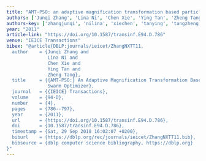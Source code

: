 ```yaml
---
title: "AMT-PSO: an adaptive magnification transformation based particle swarm optimizer"
authors: ['Junqi Zhang', 'Lina Ni', 'Chen Xie', 'Ying Tan', 'Zheng Tang']
authors-key: ['zhangjunqi', 'nilina', 'xiechen', 'tanying', 'tangzheng']
year: "2011"
article-link: "https://doi.org/10.1587/transinf.E94.D.786"
venue: "IEICE Transactions"
bibex: "@article{DBLP:journals/ieicet/ZhangNXTT11,
  author    = {Junqi Zhang and
               Lina Ni and
               Chen Xie and
               Ying Tan and
               Zheng Tang},
  title     = {{AMT-PSO:} An Adaptive Magnification Transformation Based Particle
               Swarm Optimizer},
  journal   = {{IEICE} Transactions},
  volume    = {94-D},
  number    = {4},
  pages     = {786--797},
  year      = {2011},
  url       = {https://doi.org/10.1587/transinf.E94.D.786},
  doi       = {10.1587/transinf.E94.D.786},
  timestamp = {Sat, 29 Sep 2018 16:02:07 +0200},
  biburl    = {https://dblp.org/rec/journals/ieicet/ZhangNXTT11.bib},
  bibsource = {dblp computer science bibliography, https://dblp.org}
}"
---
```


